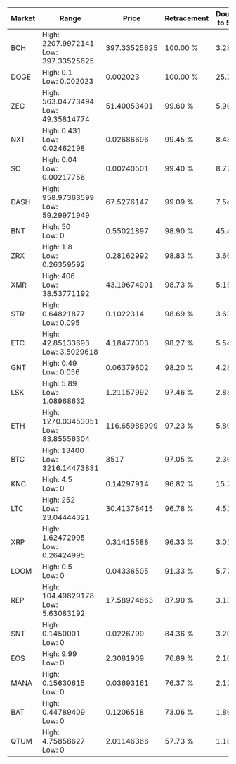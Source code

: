 | Market | Range | Price| Retracement | Doubles to 50% |
| --- | --- | --- | --- | --- |
| BCH | High: 2207.9972141<br />Low: 397.33525625 | 397.33525625 | 100.00 % | 3.28 |
| DOGE | High: 0.1<br />Low: 0.002023 | 0.002023 | 100.00 % | 25.22 |
| ZEC | High: 563.04773494<br />Low: 49.35814774 | 51.40053401 | 99.60 % | 5.96 |
| NXT | High: 0.431<br />Low: 0.02462198 | 0.02686696 | 99.45 % | 8.48 |
| SC | High: 0.04<br />Low: 0.00217756 | 0.00240501 | 99.40 % | 8.77 |
| DASH | High: 958.97363599<br />Low: 59.29971949 | 67.5276147 | 99.09 % | 7.54 |
| BNT | High: 50<br />Low: 0 | 0.55021897 | 98.90 % | 45.44 |
| ZRX | High: 1.8<br />Low: 0.26359592 | 0.28162992 | 98.83 % | 3.66 |
| XMR | High: 406<br />Low: 38.53771192 | 43.19674901 | 98.73 % | 5.15 |
| STR | High: 0.64821877<br />Low: 0.095 | 0.1022314 | 98.69 % | 3.63 |
| ETC | High: 42.85133693<br />Low: 3.5029618 | 4.18477003 | 98.27 % | 5.54 |
| GNT | High: 0.49<br />Low: 0.056 | 0.06379602 | 98.20 % | 4.28 |
| LSK | High: 5.89<br />Low: 1.08968632 | 1.21157992 | 97.46 % | 2.88 |
| ETH | High: 1270.03453051<br />Low: 83.85556304 | 116.65988999 | 97.23 % | 5.80 |
| BTC | High: 13400<br />Low: 3216.14473831 | 3517 | 97.05 % | 2.36 |
| KNC | High: 4.5<br />Low: 0 | 0.14297914 | 96.82 % | 15.74 |
| LTC | High: 252<br />Low: 23.04444321 | 30.41378415 | 96.78 % | 4.52 |
| XRP | High: 1.62472995<br />Low: 0.26424995 | 0.31415588 | 96.33 % | 3.01 |
| LOOM | High: 0.5<br />Low: 0 | 0.04336505 | 91.33 % | 5.77 |
| REP | High: 104.49829178<br />Low: 5.63083192 | 17.58974663 | 87.90 % | 3.13 |
| SNT | High: 0.1450001<br />Low: 0 | 0.0226799 | 84.36 % | 3.20 |
| EOS | High: 9.99<br />Low: 0 | 2.3081909 | 76.89 % | 2.16 |
| MANA | High: 0.15630615<br />Low: 0 | 0.03693161 | 76.37 % | 2.12 |
| BAT | High: 0.44789409<br />Low: 0 | 0.1206518 | 73.06 % | 1.86 |
| QTUM | High: 4.75858627<br />Low: 0 | 2.01146366 | 57.73 % | 1.18 |
